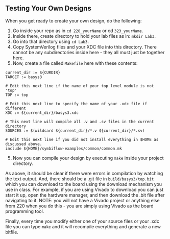 ## Testing Your Own Designs
When you get ready to create your own design, do the following:
1. Go inside your repo as in `cd 220_yourName` or cd `323_yourName`.
2. Inside there, create directory to hold your lab files as in: `mkdir Lab3`.  
3. Go into that directory using `cd Lab3`.
4. Copy SystemVerilog files and your XDC file into this directory.  There cannot be any subdirectories inside here - they all must just be together here.
5. Now, create a file called `Makefile` here with these contents:
```
current_dir := ${CURDIR}
TARGET := basys3

# Edit this next line if the name of your top level module is not 'top'
TOP := top

# Edit this next line to specify the name of your .xdc file if different
XDC := ${current_dir}/basys3.xdc

# This next line will compile all .v and .sv files in the current directory
SOURCES := $(wildcard ${current_dir}/*.v ${current_dir}/*.sv)

# Edit this next line if you did not install everything in $HOME as discussed above.
include ${HOME}/symbiflow-examples/common/common.mk
```
5. Now you can compile your design by executing `make` inside your project directory.

As above, it should be clear if there were errors in compilation by watching the text output.  And, there should be a .git file in `build/basys3/top.bit` which you can download to the board using the download mechanism you use in class.  For example, if you are using Vivado to download you can just start it up, open the hardware manager, and then download the .bit file after navigating to it.  NOTE: you will not have a Vivado project or anything else from 220 when you do this - you are simply using Vivado as the board programming tool.

Finally, every time you modify either one of your source files or your .xdc file you can type `make` and it will recompile everything and generate a new bitfile.
